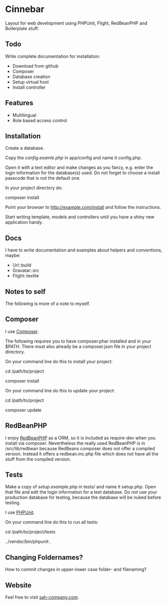 Cinnebar
========

Layout for web development using PHPUnit, Flight, RedBeanPHP and Boilerplate stuff.

Todo
----

Write complete documentation for installation:

* Download from github
* Composer
* Database creation
* Setup virtual host
* Install controller


Features
--------

* Multilingual
* Role based access control

Installation
------------

Create a database.

Copy the _config.examle.php_ in app/config and name it config.php.

Open it with a text editor and make changes as you fancy, e.g. enter the login information for the database(s) used. Do not forget to choose a install passcode that is not the default one.

In your project directory do:

composer install

Point your browser to http://example.com/install and follow the instructions.

Start writing template, models and controllers until you have a shiny new application handy.


Docs
----

I have to write documentation and examples about helpers and conventions, maybe:

* Url::build
* Gravatar::src
* Flight::textile


Notes to self
-------------

The following is more of a note to myself.


Composer
--------

I use [Composer](http://getcomposer.org/).

The following requires you to have composer.phar installed and in your $PATH.
There must also already be a composer.json file in your project directory.

On your command line do this to install your project:

cd /path/to/project

composer install

On your command line do this to update your project:

cd /path/to/project

composer update

RedBeanPHP
----------

I enjoy [RedBeanPHP](http://redbeanphp.com/) as a ORM, so it is included as require-dev when you install via composer. Nevertheless the really used RedBeanPHP is in /src/lib/redbean because RedBeans composer does not offer a compiled version. Instead it offers a redbean.inc.php file which does not have all the stuff from the compiled version.


Tests
-----

Make a copy of _setup.example.php_ in tests/ and name it setup.php. Open that file and edit the login information for a test database. Do _not_ use your production database for testing, because the database will be nuked before testing.

I use [PHPUnit](http://phpunit.de/).

On your command line do this to run all tests:

cd /path/to/project/tests

../vendor/bin/phpunit .

Changing Foldernames?
---------------------

How to commit changes in upper-lower case folder- and filenaming?


Website
-------

Feel free to visit [sah-company.com](http://sah-company.com).